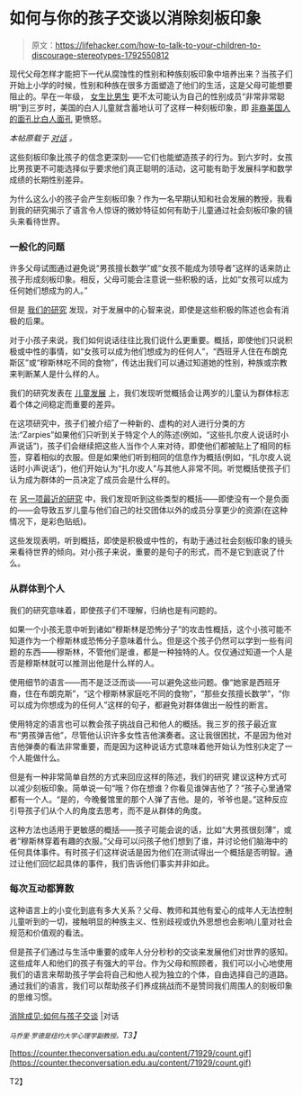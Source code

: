 # 如何与你的孩子交谈以消除刻板印象

> 原文：<https://lifehacker.com/how-to-talk-to-your-children-to-discourage-stereotypes-1792550812>

现代父母怎样才能把下一代从腐蚀性的性别和种族刻板印象中培养出来？当孩子们开始上小学的时候，性别和种族在很多方面塑造了他们的生活，这是父母可能想要阻止的。早在一年级， [女生比男生](http://science.sciencemag.org/content/355/6323/389) 更不太可能认为自己的性别成员“非常非常聪明”到三岁时，美国的白人儿童就含蓄地认可了这样一种刻板印象，即 [非裔美国人的面孔比白人面孔](http://journals.sagepub.com/doi/abs/10.1177/0956797612463081) 更愤怒。



*本帖原载于* [*对话*](https://theconversation.com/combatting-stereotypes-how-to-talk-to-your-children-71929) *。*

这些刻板印象比孩子的信念更深刻——它们也能塑造孩子的行为。到六岁时，女孩比男孩更不可能选择似乎要求他们真正聪明的活动，这可能有助于发展科学和数学成绩的长期性别差异。

为什么这么小的孩子会产生刻板印象？作为一名早期认知和社会发展的教授，我看到我的研究揭示了语言令人惊讶的微妙特征如何有助于儿童通过社会刻板印象的镜头来看待世界。

### **一般化的问题**

许多父母试图通过避免说“男孩擅长数学”或“女孩不能成为领导者”这样的话来防止孩子形成刻板印象。相反，父母可能会注意说一些积极的话，比如“女孩可以成为任何她们想成为的人。”

但是 [我们的研究](http://www.pnas.org/content/109/34/13526.short) 发现，对于发展中的心智来说，即使是这些积极的陈述也会有消极的后果。

对于小孩子来说，我们如何说话往往比我们说什么更重要。概括，即使他们只说积极或中性的事情，如“女孩可以成为他们想成为的任何人”，“西班牙人住在布朗克斯区”或“穆斯林吃不同的食物”，传达出我们可以通过知道她的性别，种族或宗教来判断某人是什么样的人。

我们的研究发表在 [儿童发展](http://onlinelibrary.wiley.com/doi/10.1111/cdev.12714/full) 上，我们发现听觉概括会让两岁的儿童认为群体标志着个体之间稳定而重要的差异。

在这项研究中，孩子们被介绍了一种新的、虚构的对人进行分类的方法:“Zarpies”如果他们只听到关于特定个人的陈述(例如，“这些扎尔皮人说话时小声说话”)，孩子们会继续把这些人当作个人来对待，即使他们都被贴上了相同的标签，穿着相似的衣服。但是如果他们听到相同的信息作为概括(例如，“扎尔皮人说话时小声说话”)，他们开始认为“扎尔皮人”与其他人非常不同。听觉概括使孩子们认为成为群体的一员决定了成员会是什么样的。

在 [另一项最近的研究](https://static1.squarespace.com/static/56d88d0c0442624b79f94337/t/582f724915d5db9bb606a9ab/1479504460875/Rhodes+et+al.+Developmental+Science.pdf) 中，我们发现听到这些类型的概括——即使没有一个是负面的——会导致五岁儿童与他们自己的社交团体以外的成员分享更少的资源(在这种情况下，是彩色贴纸)。

这些发现表明，听到概括，即使是积极或中性的，有助于通过社会刻板印象的镜头来看待世界的倾向。对小孩子来说，重要的是句子的形式，而不是它到底说了什么。

### **从群体到个人**

我们的研究意味着，即使孩子们不理解，归纳也是有问题的。

如果一个小孩无意中听到诸如“穆斯林是恐怖分子”的攻击性概括，这个小孩可能不知道作为一个穆斯林或恐怖分子意味着什么。但是这个孩子仍然可以学到一些有问题的东西——穆斯林，不管他们是谁，都是一种独特的人。仅仅通过知道一个人是否是穆斯林就可以推测出他是什么样的人。

使用细节的语言——而不是泛泛而谈——可以避免这些问题。像“她家是西班牙裔，住在布朗克斯”，“这个穆斯林家庭吃不同的食物”，“那些女孩擅长数学”，“你可以成为你想成为的任何人”这样的句子，都避免对群体做出一般性的断言。

使用特定的语言也可以教会孩子挑战自己和他人的概括。我三岁的孩子最近宣布“男孩弹吉他”，尽管他认识许多女性吉他演奏者。这让我很困扰，不是因为他对吉他弹奏的看法非常重要，而是因为这种说话方式意味着他开始认为性别决定了一个人能做什么。

但是有一种非常简单自然的方式来回应这样的陈述，我们的研究 建议这种方式可以减少刻板印象。简单说一句“哦？你在想谁？你看见谁弹吉他了？”孩子心里通常都有一个人。“是的，今晚餐馆里的那个人弹了吉他。是的，爷爷也是。”这种反应引导孩子们从个人的角度去思考，而不是从群体的角度。

这种方法也适用于更敏感的概括——孩子可能会说的话，比如“大男孩很刻薄”，或者“穆斯林穿着有趣的衣服。”父母可以问孩子他们想到了谁，并讨论他们脑海中的任何具体事件。有时孩子们这样说话是因为他们在测试得出一个概括是否明智。通过让他们回忆起具体的事件，我们告诉他们事实并非如此。

### **每次互动都算数**

这种语言上的小变化到底有多大关系？父母、教师和其他有爱心的成年人无法控制儿童听到的一切，接触明显的种族主义、性别歧视或仇外思想也会影响儿童对社会规范和价值观的看法。

但是孩子们通过与生活中重要的成年人分分秒秒的交谈来发展他们对世界的感知。这些成年人和他们的孩子有强大的平台。作为父母和照顾者，我们可以小心地使用我们的语言来帮助孩子学会将自己和他人视为独立的个体，自由选择自己的道路。通过我们的语言，我们可以帮助孩子们养成挑战而不是赞同我们周围人的刻板印象的思维习惯。

[消除成见:如何与孩子交谈](https://theconversation.com/combatting-stereotypes-how-to-talk-to-your-children-71929) |对话

*<small>马乔里·罗德是纽约大学心理学副教授。</small>T3】*

[https://counter.theconversation.edu.au/content/71929/count.gif](https://counter.theconversation.edu.au/content/71929/count.gif)

T2】
